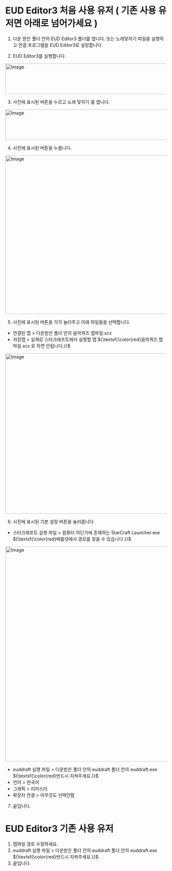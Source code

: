 # EUD Editor3 처음 사용 유저 ( 기존 사용 유저면 아래로 넘어가세요 )

1. 다운 받은 폴더 안의 EUD Editor3 폴더를 엽니다. 또는 노래맞히기 파일을 실행하고 연결 프로그램을 EUD Editor3로 설정합니다.
  
2. EUD Editor3를 실행합니다.


<img width="850" height="95" alt="Image" src="https://github.com/user-attachments/assets/83a004d9-e700-47c3-8916-fb35536b5895" />

3. 사진에 표시된 버튼을 누르고 노래 맞히기 를 엽니다.

<img width="850" height="95" alt="Image" src="https://github.com/user-attachments/assets/3092c9d9-cb3c-42c7-b788-a9f3fa5d8e23" />

4. 사진에 표시된 버튼을 누릅니다.

<img width="650" height="494" alt="Image" src="https://github.com/user-attachments/assets/aab23c1e-48fb-4234-92e0-135d3b5b4417" />

5. 사진에 표시된 버튼을 각각 눌러주고 아래 파일들을 선택합니다.
- 연결된 맵 > 다운받은 폴더 안의 음악퀴즈 맵파일.scx
- 저장맵 > 실제로 스타크래프트에서 실행할 맵 ${\textsf{\color{red}음악퀴즈 맵파일.scx 로 하면 안됩니다.}}$

<img width="647" height="499" alt="Image" src="https://github.com/user-attachments/assets/a65be4bb-29ae-4432-8838-d3db4dbc738a" />

6. 사진에 표시된 기본 설정 버튼을 눌러줍니다.
- 스타크래프트 실행 파일 > 컴퓨터 어딘가에 존재하는 StarCraft Launcher.exe ${\textsf{\color{red}배틀넷에서 경로를 찾을 수 있습니다.}}$
<img width="743" height="669" alt="Image" src="https://github.com/user-attachments/assets/de177dc6-89f0-4c74-900d-cb9e4c85a1a9" />

- euddraft 실행 파일 > 다운받은 폴더 안의 euddraft 폴더 안의 euddraft.exe ${\textsf{\color{red}반드시 지켜주세요.}}$
- 언어 > 한국어
- 그래픽 > 리마스터
- 확장자 연결 > 아무것도 선택안함

7. 끝입니다.

# EUD Editor3 기존 사용 유저

1. 맵파일 경로 수정하세요.
2. euddraft 실행 파일 > 다운받은 폴더 안의 euddraft 폴더 안의 euddraft.exe ${\textsf{\color{red}반드시 지켜주세요.}}$
3. 끝입니다.
